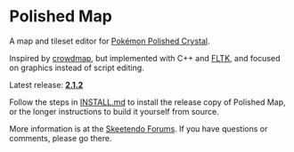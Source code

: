 # Polished Map

A map and tileset editor for [Pokémon Polished Crystal](https://github.com/roukaour/polishedcrystal).

Inspired by [crowdmap](https://github.com/yenatch/crowdmap), but implemented with C++ and [FLTK](http://www.fltk.org/), and focused on graphics instead of script editing.

Latest release: [**2.1.2**](https://github.com/roukaour/polished-map/releases/tag/v2.1.2)

Follow the steps in [INSTALL.md](INSTALL.md) to install the release copy of Polished Map, or the longer instructions to build it yourself from source.

More information is at the [Skeetendo Forums](https://hax.iimarckus.org/topic/7222/). If you have questions or comments, please go there.
